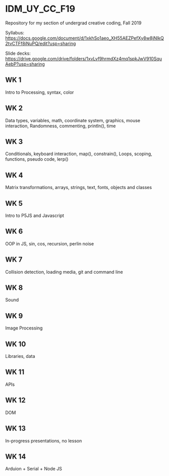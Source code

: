 # IDM_UY_CC_F19
Repository for my section of undergrad creative coding, Fall 2019

Syllabus: https://docs.google.com/document/d/1xkhSo1aeo_XH55AEZPefXy8w8jNlkQ2tvCTFf8iNuPQ/edit?usp=sharing

Slide decks: https://drive.google.com/drive/folders/1xvLvf9hrmdXz4mq1spkJwV910SquAebP?usp=sharing

## WK 1
Intro to Processing, syntax, color
## WK 2
Data types, variables, math, coordinate system, graphics, mouse interaction, Randomness, commenting, println(), time
## WK 3
Conditionals, keyboard interaction, map(), constrain(), Loops, scoping, functions, pseudo code, lerp()
## WK 4
Matrix transformations, arrays, strings, text, fonts, objects and classes
## WK 5
Intro to P5JS and Javascript
## WK 6
OOP in JS, sin, cos, recursion, perlin noise
## WK 7
Collision detection, loading media, git and command line
## WK 8
Sound
## WK 9
Image Processing
## WK 10
Libraries, data
## WK 11
APIs
## WK 12
DOM
## WK 13
In-progress presentations, no lesson
## WK 14
Arduion + Serial + Node JS
